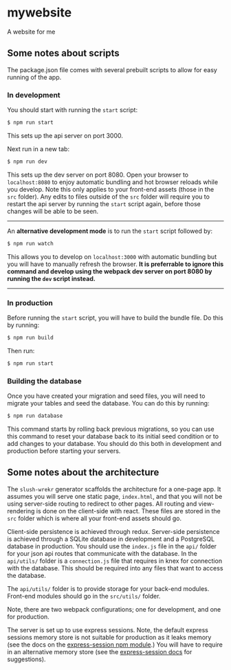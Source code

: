 # mywebsite

A website for me

## Some notes about scripts

The package.json file comes with several prebuilt scripts to allow for easy running of the app.

### In development

You should start with running the `start` script:

```bash
$ npm run start
```

This sets up the api server on port 3000.

Next run in a new tab:

```bash
$ npm run dev
```

This sets up the dev server on port 8080. Open your browser to `localhost:8080` to enjoy automatic bundling and hot browser reloads while you develop. Note this only applies to your front-end assets (those in the `src` folder). Any edits to files outside of the `src` folder will require you to restart the api server by running the `start` script again, before those changes will be able to be seen.

***

An **alternative development mode** is to run the `start` script followed by:

```bash
$ npm run watch
```

This allows you to develop on `localhost:3000` with automatic bundling but you will have to manually refresh the browser. **It is preferrable to ignore this command and develop using the webpack dev server on port 8080 by running the `dev` script instead.**

***

### In production

Before running the `start` script, you will have to build the bundle file. Do this by running:

```bash
$ npm run build
```

Then run:

```bash
$ npm run start
```

### Building the database

Once you have created your migration and seed files, you will need to migrate your tables and seed the database. You can do this by running:

```bash
$ npm run database
```

This command starts by rolling back previous migrations, so you can use this command to reset your database back to its initial seed condition or to add changes to your database. You should do this both in development and production before starting your servers.

## Some notes about the architecture

The `slush-wrekr` generator scaffolds the architecture for a one-page app. It assumes you will serve one static page, `index.html`, and that you will not be using server-side routing to redirect to other pages. All routing and view-rendering is done on the client-side with react. These files are stored in the `src` folder which is where all your front-end assets should go.

Client-side persistence is achieved through redux. Server-side persistence is achieved through a SQLite database in development and a PostgreSQL database in production. You should use the `index.js` file in the `api/` folder for your json api routes that communicate with the database. In the `api/utils/` folder is a `connection.js` file that requires in knex for connection with the database. This should be required into any files that want to access the database.

The `api/utils/` folder is to provide storage for your back-end modules. Front-end modules should go in the `src/utils/` folder.

Note, there are two webpack configurations; one for development, and one for production.

The server is set up to use express sessions. Note, the default express sessions memory store is not suitable for production as it leaks memory (see the docs on the [express-session npm module](https://www.npmjs.com/package/express-session#sessionoptions).) You will have to require in an alternative memory store (see the [express-session docs](https://www.npmjs.com/package/express-session#compatible-session-stores) for suggestions).